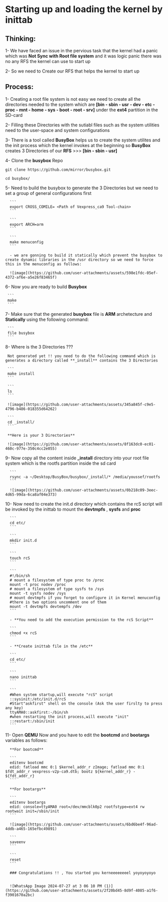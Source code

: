 # Starting up and loading the kernel by inittab

## Thinking:

1- We have faced an issue in the pervious task that the kernel had a panic which was **Not Sync with Root file system** and it was logic panic there was no any RFS the kernel can use to start up

2- So we need to Create our RFS that helps the kernel to start up

## Process:

1- Creating a root file system is not easy we need to create all the directories needed to the system which are **[bin - sbin - usr - dev - etc - proc - mnt - home - sys - boot - root - srv]** under the **ext4** partition
   in the SD-card
   
2- Filling these Directories with the sutiabl files such as the system utilities need to the user-space and system configurations 

3- There is a tool called **BusyBox** helps us to create the system utilites and the init process which the kernel invokes at the beginning so **BusyBox** creates 3 Directories of our **RFS** >>> **[bin - sbin - usr]**

4- Clone the **busybox** Repo

    git clone https://github.com/mirror/busybox.git
    
    cd busybox/
    
5- Need to build the busybox to generate the 3 Directories but we need to set a group of general configurations first

      ```
      export CROSS_COMILE= <Path of Vexpress_ca9 Tool-chain>
      ```
      
      ```
      export ARCH=arm
      ```
      
      ```
      make menuconfig
      ```
      
      - we are gonning to build it statically which prevent the busybox to create dynamic libraries in the /usr directory so we need to force this in the menuconfig as follows:
      
      ![image](https://github.com/user-attachments/assets/598e1fdc-05ef-4372-af6e-a5e26f83465f)
      
 6- Now you are ready to build **Busybox**
 
     ```
     make
     ```
     
 7- Make sure that the generated **busybox** file is **ARM** archetecture and **Statically** using the following command:
     
     ```
     file busybox
     ```
     
 8- Where is the 3 Directories ???
 
     Not generated yet !! you need to do the following command which is generates a directory called **_install** contains the 3 Directories
     
     ```
     make install
     ```
     
     ```
     ls
     ```
     
     ![image](https://github.com/user-attachments/assets/345a845f-c9e5-4796-b486-018355d64262)

     ```
     cd _install/
     ```
     
     **Here is your 3 Directories**
     
     ![image](https://github.com/user-attachments/assets/8f163dc0-ec01-460c-977e-350c4cc2e055)

  9- Now copy all the content inside **_install** directory into your root file system which is the rootfs partition inside the sd card
      
      ```
      rsync -a ~/Desktop/BusyBox/busybox/_install/* /media/youssef/rootfs
      ```

      ![image](https://github.com/user-attachments/assets/0b218c09-3eec-4d65-99da-6ca8af04e373)

  10- Now need to create the init.d directory which contains the rcS script will be invoked by the inittab to mount the **devtmpfs** , **sysfs** and **proc**
      
      ```
      cd etc/
      ```
      
      ```
      mkdir init.d
      ```
      
      ```
      touch rcS
      ```
      
      ```
      #!/bin/sh
      # mount a filesystem of type proc to /proc
      mount -t proc nodev /proc
      # mount a filesystem of type sysfs to /sys
      mount -t sysfs nodev /sys
      # mount devtmpfs if you forget to configure it in Kernel menuconfig
      #there is two options uncomment one of them  
      mount -t devtmpfs devtempfs /dev
      ```
      
      - **You need to add the execution permission to the rcS Script**
      
      ```
      chmod +x rcS
      ```

      - **Create inittab file in the /etc**
      
      ```
      cd etc/
      ```
      
      ```
      nano inittab
      ```
      
      ```
      #When system startup,will execute "rcS" script
      ::sysinit:/etc/init.d/rcS
      #Start"askfirst" shell on the console (Ask the user firslty to press any key) 
      ttyAMA0::askfirst:-/bin/sh
      #when restarting the init process,will execute "init" 
      ::restart:/sbin/init
      ```
      
  11- Open **QEMU** Now and you have to edit the **bootcmd** and **bootargs** variables as follows:

      **For bootcmd**
      
      ```
      editenv bootcmd
      edid: fatload mmc 0:1 $kernel_addr_r zImage; fatload mmc 0:1 $fdt_addr_r vexpress-v2p-ca9.dtb; bootz ${kernel_addr_r} - ${fdt_addr_r}
      ```
      
      **For bootargs**
      
      ```
      editenv bootargs
      edid: console=ttyAMA0 root=/dev/mmcblk0p2 rootfstype=ext4 rw rootwait init=/sbin/init 
      ```
      
      ![image](https://github.com/user-attachments/assets/6bd6be4f-96ad-4ddb-a465-165efbc49891)

      ```
      saveenv
      ```
      
      ```
      reset
      ```

      ### Congratulations !! , You started you kerneeeeeeeel yoyoyoyoyo

      
      ![WhatsApp Image 2024-07-27 at 3 06 10 PM (1)](https://github.com/user-attachments/assets/2f20bd45-8d9f-4085-a1f6-f3901670a2bc)

      
      
    

      

